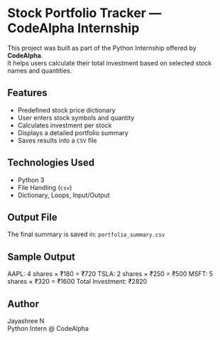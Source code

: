 # Stock Portfolio Tracker — CodeAlpha Internship

This project was built as part of the Python Internship offered by **CodeAlpha**.  
It helps users calculate their total investment based on selected stock names and quantities.

## Features
- Predefined stock price dictionary
- User enters stock symbols and quantity
- Calculates investment per stock
- Displays a detailed portfolio summary
- Saves results into a `CSV` file

## Technologies Used
- Python 3
- File Handling (`csv`)
- Dictionary, Loops, Input/Output

## Output File
The final summary is saved in: `portfolio_summary.csv`

## Sample Output
AAPL: 4 shares × ₹180 = ₹720
TSLA: 2 shares × ₹250 = ₹500
MSFT: 5 shares × ₹320 = ₹1600
Total Investment: ₹2820

## Author
Jayashree N  
Python Intern @ CodeAlpha
